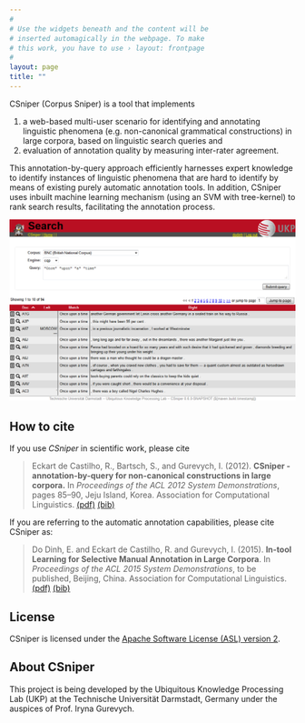 ```yaml
---
#
# Use the widgets beneath and the content will be
# inserted automagically in the webpage. To make
# this work, you have to use › layout: frontpage
#
layout: page
title: ""
---
```


CSniper (Corpus Sniper) is a tool that implements

1. a web-based multi-user scenario for identifying and annotating linguistic phenomena (e.g. non-canonical grammatical constructions) in large corpora, based on linguistic search queries and 
2. evaluation of annotation quality by measuring inter-rater agreement. 

This annotation-by-query approach efficiently harnesses expert knowledge to identify instances of linguistic phenomena that are hard to identify by means of existing purely automatic annotation tools. In addition, CSniper uses inbuilt machine learning mechanism (using an SVM with tree-kernel) to rank search results, facilitating the annotation process.

![Sentence based Annotation in CSniper](images/screenshots/search.png)

How to cite
-----------

If you use *CSniper* in scientific work, please cite

> Eckart de Castilho, R., Bartsch, S., and Gurevych, I. (2012). **CSniper - annotation-by-query for non-canonical constructions in large corpora.** In *Proceedings of the ACL 2012 System Demonstrations*, pages 85–90, Jeju Island, Korea. Association for Computational Linguistics.
[(pdf)][1] [(bib)][2]

If you are referring to the automatic annotation capabilities, please cite CSniper as:

> Do Dinh, E. and Eckart de Castilho, R. and Gurevych, I. (2015). **In-tool Learning for Selective Manual Annotation in Large Corpora**. In *Proceedings of the ACL 2015 System Demonstrations*, to be published, Beijing, China. Association for Computational Linguistics.
[(pdf)][3] [(bib)][4]

License
-------

CSniper is licensed under the [Apache Software License (ASL) version 2][5].


About CSniper
-------------

This project is being developed by the Ubiquitous Knowledge Processing Lab (UKP) at the Technische Universität Darmstadt, Germany under the auspices of Prof. Iryna Gurevych.

[1]: https://www.ukp.tu-darmstadt.de/fileadmin/user_upload/Group_UKP/publikationen/2012/CSNIPER.pdf
[2]: https://www.ukp.tu-darmstadt.de/publications/details/?no_cache=1&tx_bibtex_pi1[pub_id]=TUD-CS-2012-0099&type=99&tx_bibtex_pi1[bibtex]=yes
[3]: https://www.ukp.tu-darmstadt.de/fileadmin/user_upload/Group_UKP/publikationen/2015/csniper_acl_camera.pdf
[4]: https://www.ukp.tu-darmstadt.de/publications/details/?no_cache=1&L=..%3Ftx_bibtex_pi1%5Bpub_id%5D%3DTUD-CS-2013-0259&tx_bibtex_pi1%5Bpub_id%5D=TUD-CS-2015-0098&type=99&tx_bibtex_pi1%5Bbibtex%5D=yes
[5]: http://www.apache.org/licenses/LICENSE-2.0

